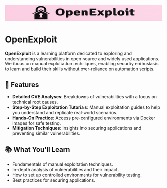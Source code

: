 ![OpenExploit](https://raw.githubusercontent.com/pawanjswal/pawanjswal.github.io/refs/heads/master/assets/logo.png)

# OpenExploit

**OpenExploit** is a learning platform dedicated to exploring and understanding vulnerabilities in open-source and widely used applications. We focus on manual exploitation techniques, enabling security enthusiasts to learn and build their skills without over-reliance on automation scripts.

## 🚀 Features

- **Detailed CVE Analyses**: Breakdowns of vulnerabilities with a focus on technical root causes.
- **Step-by-Step Exploitation Tutorials**: Manual exploitation guides to help you understand and replicate real-world scenarios.
- **Hands-On Practice**: Access pre-configured environments via Docker images for safe testing.
- **Mitigation Techniques**: Insights into securing applications and preventing similar vulnerabilities.

## 📚 What You'll Learn

- Fundamentals of manual exploitation techniques.
- In-depth analysis of vulnerabilities and their impact.
- How to set up controlled environments for vulnerability testing.
- Best practices for securing applications.